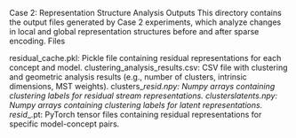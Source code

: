 Case 2: Representation Structure Analysis Outputs
This directory contains the output files generated by Case 2 experiments, which analyze changes in local and global representation structures before and after sparse encoding.
Files

residual_cache.pkl: Pickle file containing residual representations for each concept and model.
clustering_analysis_results.csv: CSV file with clustering and geometric analysis results (e.g., number of clusters, intrinsic dimensions, MST weights).
clusters_<model>_<concept>_resid.npy: Numpy arrays containing clustering labels for residual stream representations.
clusters_<model>_<concept>_latents.npy: Numpy arrays containing clustering labels for latent representations.
resid_<model>_<concept>.pt: PyTorch tensor files containing residual representations for specific model-concept pairs.